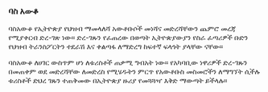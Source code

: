 ### ባስ አውቆ

<p>ባስአውቆ የኢትዮጵያ የህዝብ ማመላለሻ አውቶቡሶች መነሻና መድረሻቸውን ጨምሮ መረጃ የሚያቀርብ ድረ-ገጽ ነው። ድረ-ገጹን የፈጠረው በወጣት ኢትዮጵያውያን የስራ ፈጣሪዎች ቡድን የህዝብ ትራንስፖርትን ተደራሽ እና ቀልጣፋ ለማድረግ ከፍተኛ ፍላጎት ያላቸው ናቸው።

ባስአውቆ ለሀገር ውስጥም ሆነ ለቱሪስቶች ጠቃሚ ግብአት ነው። የአካባቢው ነዋሪዎች ድረ-ገጹን በመጠቀም ወደ መድረሻቸው ለመድረስ የሚሄዱትን ምርጥ የአውቶቡስ መስመሮችን ለማግኘት ሲችሉ ቱሪስቶች ድህረ ገጹን ተጠቅመው በኢትዮጵያ ዙሪያ የመጓጓዣ እቅድ ማውጣት ይችላሉ።</p>